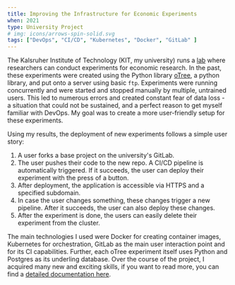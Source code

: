 ```yaml
---
title: Improving the Infrastructure for Economic Experiments
when: 2021
type: University Project
# img: icons/arrows-spin-solid.svg
tags: ["DevOps", "CI/CD", "Kubernetes", "Docker", "GitLab" ]
---
```


The Kalsruher Institute of Technology (KIT, my university) runs a [lab](https://www.kd2lab.kit.edu/) where researchers can conduct  experiments for economic research. In the past, these experiments were created using the Python library [oTree](https://otree.org), a python library, and put onto a server using basic `ftp`. Experiments were running concurrently and were started and stopped manually by multiple, untrained users. This led to numerous errors and created constant fear of data loss - a situation that could not be sustained, and a perfect reason to get myself familiar with DevOps. My goal was to create a more user-friendly setup for these experiments.

Using my results, the deployment of new experiments follows a simple user story:

1. A user forks a base project on the university's GitLab.
2. The user pushes their code to the new repo. A CI/CD pipeline is automatically triggered. If it succeeds, the user can deploy their experiment with the press of a button.
3. After deployment, the application is accessible via HTTPS and a specified subdomain.
4. In case the user changes something, these changes trigger a new pipeline. After it succeeds, the user can also deploy these changes.
5. After the experiment is done, the users can easily delete their experiment from the cluster.

The main technologies I used were Docker for creating container images, Kubernetes for orchestration, GitLab as the main user interaction point and for its CI capabilities. Further, each oTree experiment itself uses Python and Postgres as its underling database. Over the course of the project, I acquired many new and exciting skills, if you want to read more, you can find a [detailed documentation here](https://devops.jasperanders.xyz).